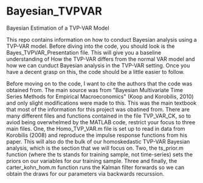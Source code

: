 # Bayesian_TVPVAR
Bayesian Estimation of a TVP-VAR Model

This repo contains information on how to conduct Bayesian analysis using a TVP-VAR model.  Before diving into the code, you should look is the Bayes_TVPVAR_Presentation file.  This will give you a baseline understanding of How the TVP-VAR differs from the normal VAR model and how we can cunduct Bayesian analysis in the TVP-VAR setting.  Once you have a decent grasp on this, the code should be a little easier to follow.  

Before moving on to the code, I want to cite the authors that the code was obtained from.  The main source was from "Bayesian Multivariate Time Series Methods for Empirical Macroeconomics" (Koop and Korobilis, 2010) and only slight modifications were made to this.  This was the main textbook that most of the information for this project was obatined from.  There are many different files and functions contained in the file TVP_VAR_CK, so to aviod being overwhelmed by the MATLAB code, restrict your focus to three main files.  One, the Homo_TVP_VAR.m file is set up to read in data from Korobilis (2008) and reproduce the impulse response functions from his paper.  This will also do the bulk of our homoskedastic TVP-VAR Bayesian analysis, which is the section that we will focus on.  Two, the ts_prior.m function (where the ts stands for training sample, not time-series) sets the priors on our variables for our training sample.  Three and finally, the carter_kohn_hom.m function runs the Kalman filter forwards so we can obtain the draws for our parameters via backwards recurssion.  
